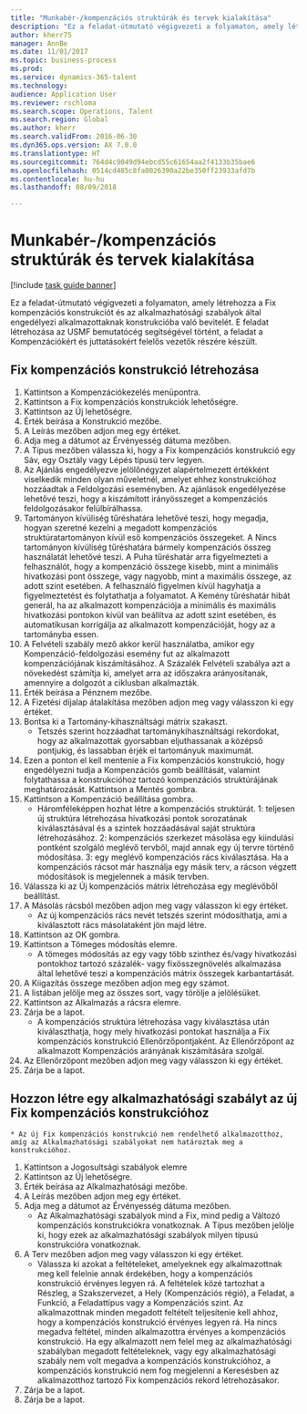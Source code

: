 ```yaml
--- 
title: "Munkabér-/kompenzációs struktúrák és tervek kialakítása"
description: "Ez a feladat-útmutató végigvezeti a folyamaton, amely létrehozza a Fix kompenzációs konstrukciót és az alkalmazhatósági szabályok által engedélyezi alkalmazottaknak konstrukcióba való bevitelét."
author: kherr75
manager: AnnBe
ms.date: 11/01/2017
ms.topic: business-process
ms.prod: 
ms.service: dynamics-365-talent
ms.technology: 
audience: Application User
ms.reviewer: rschloma
ms.search.scope: Operations, Talent
ms.search.region: Global
ms.author: kherr
ms.search.validFrom: 2016-06-30
ms.dyn365.ops.version: AX 7.0.0
ms.translationtype: HT
ms.sourcegitcommit: 764d4c9049d94ebcd55c61654aa2f4133b35bae6
ms.openlocfilehash: 0514cd485c8fa0026390a22be350ff23933afd7b
ms.contentlocale: hu-hu
ms.lasthandoff: 08/09/2018

---
```

# <a name="develop-salarycompensation-structures-and-plans"></a>Munkabér-/kompenzációs struktúrák és tervek kialakítása

[!include [task guide banner](../../includes/task-guide-banner.md)]

Ez a feladat-útmutató végigvezeti a folyamaton, amely létrehozza a Fix kompenzációs konstrukciót és az alkalmazhatósági szabályok által engedélyezi alkalmazottaknak konstrukcióba való bevitelét. E feladat létrehozása az USMF bemutatócég segítségével történt, a feladat a Kompenzációkért és juttatásokért felelős vezetők részére készült.


## <a name="create-fixed-compensation-plan"></a>Fix kompenzációs konstrukció létrehozása
1. Kattintson a Kompenzációkezelés menüpontra.
2. Kattintson a Fix kompenzációs konstrukciók lehetőségre.
3. Kattintson az Új lehetőségre.
4. Érték beírása a Konstrukció mezőbe.
5. A Leírás mezőben adjon meg egy értéket.
6. Adja meg a dátumot az Érvényesség dátuma mezőben.
7. A Típus mezőben válassza ki, hogy a Fix kompenzációs konstrukció egy Sáv, egy Osztály vagy Lépés típusú terv legyen.
8. Az Ajánlás engedélyezve jelölőnégyzet alapértelmezett értékként viselkedik minden olyan műveletnél, amelyet ehhez konstrukcióhoz hozzáadtak a Feldolgozási eseményben.  Az ajánlások engedélyezése lehetővé teszi, hogy a kiszámított irányösszeget a kompenzációs feldolgozásakor felülbírálhassa.
9. Tartományon kívüliség tűréshatára lehetővé teszi, hogy megadja, hogyan szeretné kezelni a megadott kompenzációs struktúratartományon kívül eső kompenzációs összegeket.  A Nincs tartományon kívüliség tűréshatára bármely kompenzációs összeg használatát lehetővé teszi.  A Puha tűréshatár arra figyelmezteti a felhasználót, hogy a kompenzáció összege kisebb, mint a minimális hivatkozási pont összege, vagy nagyobb, mint a maximális összege, az adott szint esetében. A felhasználó figyelmen kívül hagyhatja a figyelmeztetést és folytathatja a folyamatot.  A Kemény tűréshatár hibát generál, ha az alkalmazott kompenzációja a minimális és maximális hivatkozási pontokon kívül van beállítva az adott szint esetében, és automatikusan korrigálja az alkalmazott kompenzációját, hogy az a tartományba essen.
10. A Felvételi szabály mező akkor kerül használatba, amikor egy Kompenzáció-feldolgozási esemény fut az alkalmazott kompenzációjának kiszámításához.  A Százalék Felvételi szabálya azt a növekedést számítja ki, amelyet arra az időszakra arányosítanak, amennyire a dolgozót a ciklusban alkalmazták.
11. Érték beírása a Pénznem mezőbe.
12. A Fizetési díjalap átalakítása mezőben adjon meg vagy válasszon ki egy értéket.
13. Bontsa ki a Tartomány-kihasználtsági mátrix szakaszt.
    * Tetszés szerint hozzáadhat tartománykihasználtsági rekordokat, hogy az alkalmazottak gyorsabban eljuthassanak a középső pontjukig, és lassabban érjék el tartományuk maximumát.  
14. Ezen a ponton el kell mentenie a Fix kompenzációs konstrukció, hogy engedélyezni tudja a Kompenzációs gomb beállítását, valamint folytathassa a konstrukcióhoz tartozó kompenzációs struktúrájának meghatározását.  Kattintson a Mentés gombra.
15. Kattintson a Kompenzáció beállítása gombra.
    * Háromféleképpen hozhat létre a kompenzációs struktúrát. 1: teljesen új struktúra létrehozása hivatkozási pontok sorozatának kiválasztásával és a szintek hozzáadásával saját struktúra létrehozásához. 2: kompenzációs szerkezet másolása egy kiindulási pontként szolgáló meglévő tervből, majd annak egy új tervre történő módosítása. 3: egy meglévő kompenzációs rács kiválasztása. Ha a kompenzációs rácsot már használja egy másik terv, a rácson végzett módosítások is megjelennek a másik tervben.  
16. Válassza ki az Új kompenzációs mátrix létrehozása egy meglévőből beállítást.
17. A Másolás rácsból mezőben adjon meg vagy válasszon ki egy értéket.
    * Az új kompenzációs rács nevét tetszés szerint módosíthatja, ami a kiválasztott rács másolataként jön majd létre.  
18. Kattintson az OK gombra.
19. Kattintson a Tömeges módosítás elemre.
    * A tömeges módosítás az egy vagy több szinthez és/vagy hivatkozási pontokhoz tartozó százalék- vagy fixösszegnövelés alkalmazása által lehetővé teszi a kompenzációs mátrix összegek karbantartását.  
20. A Kiigazítás összege mezőben adjon meg egy számot.
21. A listában jelölje meg az összes sort, vagy törölje a jelölésüket.
22. Kattintson az Alkalmazás a rácsra elemre.
23. Zárja be a lapot.
    * A kompenzációs struktúra létrehozása vagy kiválasztása után kiválaszthatja, hogy mely hivatkozási pontokat használja a Fix kompenzációs konstrukció Ellenőrzőpontjaként.  Az Ellenőrzőpont az alkalmazott Kompenzációs arányának kiszámítására szolgál.  
24. Az Ellenőrzőpont mezőben adjon meg vagy válasszon ki egy értéket.
25. Zárja be a lapot.

## <a name="create-an-eligibility-rule-for-the-new-fixed-compensation-plan"></a>Hozzon létre egy alkalmazhatósági szabályt az új Fix kompenzációs konstrukcióhoz
    * Az új Fix kompenzációs konstrukció nem rendelhető alkalmazotthoz, amíg az Alkalmazhatósági szabályokat nem határoztak meg a konstrukcióhoz.  
1. Kattintson a Jogosultsági szabályok elemre
2. Kattintson az Új lehetőségre.
3. Érték beírása az Alkalmazhatósági mezőbe.
4. A Leírás mezőben adjon meg egy értéket.
5. Adja meg a dátumot az Érvényesség dátuma mezőben.
    * Az Alkalmazhatósági szabályok mind a Fix, mind pedig a Változó kompenzációs konstrukciókra vonatkoznak.  A Típus mezőben jelölje ki, hogy ezek az alkalmazhatósági szabályok milyen típusú konstrukcióra vonatkoznak.  
6. A Terv mezőben adjon meg vagy válasszon ki egy értéket.
    * Válassza ki azokat a feltételeket, amelyeknek egy alkalmazottnak meg kell felelnie annak érdekében, hogy a kompenzációs konstrukció érvényes legyen rá. A feltételek közé tartozhat a Részleg, a Szakszervezet, a Hely (Kompenzációs régió), a Feladat, a Funkció, a Feladattípus vagy a Kompenzációs szint. Az alkalmazottnak minden megadott feltételt teljesítenie kell ahhoz, hogy a kompenzációs konstrukció érvényes legyen rá. Ha nincs megadva feltétel, minden alkalmazottra érvényes a kompenzációs konstrukció. Ha egy alkalmazott nem felel meg az alkalmazhatósági szabályban megadott feltételeknek, vagy egy alkalmazhatósági szabály nem volt megadva a kompenzációs konstrukcióhoz, a kompenzációs konstrukció nem fog megjelenni a Keresésben az alkalmazotthoz tartozó Fix kompenzációs rekord létrehozásakor.  
7. Zárja be a lapot.
8. Zárja be a lapot.


